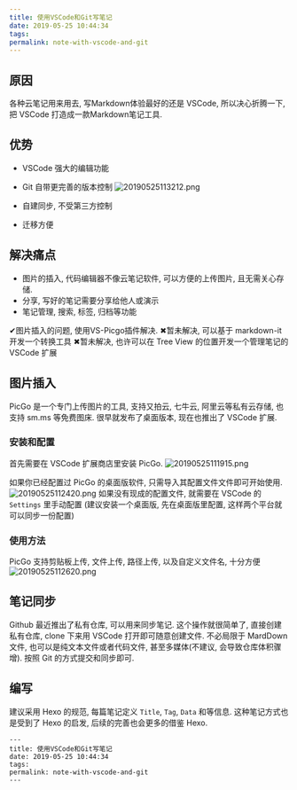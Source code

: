 ```yaml
---
title: 使用VSCode和Git写笔记
date: 2019-05-25 10:44:34
tags:
permalink: note-with-vscode-and-git
---
```


## 原因
各种云笔记用来用去, 写Markdown体验最好的还是 VSCode, 所以决心折腾一下, 把 VSCode 打造成一款Markdown笔记工具.

## 优势
- VSCode 强大的编辑功能
- Git 自带更完善的版本控制
![20190525113212.png](https://static.wzdxy.com/img/20190525113212.png)

- 自建同步, 不受第三方控制
- 迁移方便

## 解决痛点
- 图片的插入, 代码编辑器不像云笔记软件, 可以方便的上传图片, 且无需关心存储.
- 分享, 写好的笔记需要分享给他人或演示
- 笔记管理, 搜索, 标签, 归档等功能

<!-- more -->

✔图片插入的问题, 使用VS-Picgo插件解决.
✖暂未解决, 可以基于 markdown-it 开发一个转换工具
✖暂未解决, 也许可以在 Tree View 的位置开发一个管理笔记的 VSCode 扩展

## 图片插入
PicGo 是一个专门上传图片的工具, 支持又拍云, 七牛云, 阿里云等私有云存储, 也支持 sm.ms 等免费图床. 很早就发布了桌面版本, 现在也推出了 VSCode 扩展.

### 安装和配置
首先需要在 VSCode 扩展商店里安装 PicGo.
![20190525111915.png](https://static.wzdxy.com/img/20190525111915.png)

如果你已经配置过 PicGo 的桌面版软件, 只需导入其配置文件文件即可开始使用.
![20190525112420.png](https://static.wzdxy.com/img/20190525112420.png)
如果没有现成的配置文件, 就需要在 VSCode 的 `Settings` 里手动配置 (建议安装一个桌面版, 先在桌面版里配置, 这样两个平台就可以同步一份配置)

### 使用方法
PicGo 支持剪贴板上传, 文件上传, 路径上传, 以及自定义文件名, 十分方便
![20190525112620.png](https://static.wzdxy.com/img/20190525112620.png)

## 笔记同步
Github 最近推出了私有仓库, 可以用来同步笔记.
这个操作就很简单了, 直接创建私有仓库, clone 下来用 VSCode 打开即可随意创建文件.
不必局限于 MardDown 文件, 也可以是纯文本文件或者代码文件, 甚至多媒体(不建议, 会导致仓库体积骤增).
按照 Git 的方式提交和同步即可.

## 编写
建议采用 Hexo 的规范, 每篇笔记定义 `Title`, `Tag`, `Data` 和等信息.
这种笔记方式也是受到了 Hexo 的启发, 后续的完善也会更多的借鉴 Hexo.
```
---
title: 使用VSCode和Git写笔记
date: 2019-05-25 10:44:34
tags:
permalink: note-with-vscode-and-git
---
```